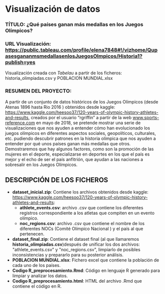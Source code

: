 # Visualización de datos

### TÍTULO: ¿Qué países ganan más medallas en los Juegos Olímpicos?

### URL Visualización: https://public.tableau.com/profile/elena7848#!/vizhome/QupasesgananmsmedallasenlosJuegosOlmpicos/Historia1?publish=yes
Visualización creada con *Tabelau* a partir de los ficheros: historia_olimpiadas.csv y POBLACION MUNDIAL.xlsx

### RESUMEN DEL PROYECTO:

A partir de un conjunto de datos históricos de los Juegos Olímpicos (desde Atenas 1896 hasta Rio 2016 ) obtenidos desde kaggle: https://www.kaggle.com/heesoo37/120-years-of-olympic-history-athletes-and-results, creados por el usuario “rgriffin”  a partir de la web www.sports-reference.com en mayo de 2018, se pretende mostrar una serie de visualizaciones que nos ayuden a entender cómo han evolucionado los juegos olímpicos en diferentes aspectos sociales, geopolíticos, culturales, etc. pudiendo descubrir patrones en la historia olímpica que nos ayuden a entender por qué unos países ganan más medallas que otros. Demostraremos que hay algunos factores, como son la promoción de las mujeres en el deporte, especializarse en deportes en los que el país es mejor y el echo de ser el país anfitrión, que ayudan a las naciones a sobresalir en los Juegos Olímpicos.

## DESCRIPCIÓN DE LOS FICHEROS
* **dataset_inicial.zip**: Contiene los archivos obtenidos desde kaggle: https://www.kaggle.com/heesoo37/120-years-of-olympic-history-athletes-and-results:
    - **athlete_events.csv**: archivo .csv que contiene los diferentes registros correspondiente a los atletas que compiten en un evento olímpico.
    - **noc_regions.csv**: archivo .csv que contiene el nombre de los diferentes NOCs (Comité Olímpico Nacional ) y el país al que pertenecen.
* **dataset_final.zip**: Contiene el dataset final (al que llamaremos **historia_olimpiadas.csv**)después de unificar los dos archivos: "athlete_events.csv" y "noc_regions.csv", limpiarlo de posibles inconsistencias y prepararlo para su posterior análisis.
* **POBLACION MUNDIAL.xlsx**: Fichero excel que contiene la población de cada uno de los países.
* **Codigo R_preprocesamiento.Rmd**: Código en lenguaje R generado para limpiar y analizar los datos.
* **Codigo R_preprocesamiento.html**: HTML del archivo .Rmd que contiene el código en R.
